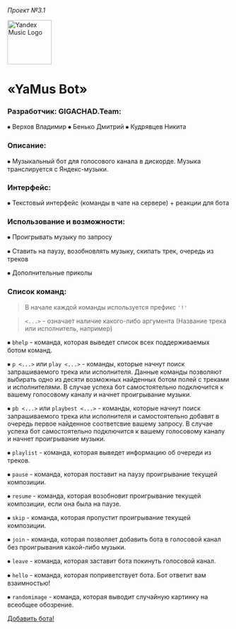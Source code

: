 _Проект №3.1_

<img src="https://music.yandex.com/blocks/meta/i/og-image.png" width="100" height="100" alt="Yandex Music Logo">

# «YaMus Bot»


### Разработчик: GIGACHAD.Team:

⦁	Верхов Владимир
⦁	Бенько Дмитрий
⦁	Кудрявцев Никита

### Описание: 
⦁  Музыкальный бот для голосового канала в дискорде.
Музыка транслируется с Яндекс-музыки.

### Интерфейс:
⦁  Текстовый интерфейс (команды в чате на сервере) + реакции для бота

### Использование и возможности:
⦁  Проигрывать музыку по запросу

⦁  Ставить на паузу, возобновлять музыку, скипать трек, очередь из треков

⦁  Дополнительные приколы

### Список команд:
> В начале каждой команды используется префикс `'!'`

> `<...>` - означает наличие какого-либо аргумента (Название трека или исполнитель, например)


⦁ `bhelp` - команда, которая выведет список всех поддерживаемых ботом команд.

⦁ `p <...>` или `play <...>` - команды, которые начнут поиск запрашиваемого трека или исполнителя.
Данные команды позволяют выбирать одно из десяти возможных найденных ботом полей с треками и исполнителями. В случае успеха бот самостоятельно подключится к вашему голосовому каналу и начнет проигрывание музыки.

⦁ `pb <...>` или `playbest <...>` - команды, которые начнут поиск запрашиваемого трека или исполнителя и самостоятельно добавят в очередь первое найденное соответсвие вашему запросу. В случае успеха бот самостоятельно подключится к вашему голосовому каналу и начнет проигрывание музыки.

⦁ `playlist` - команда, которая выведет информацию об очереди из треков. 

⦁ `pause` - команда, которая поставит на паузу проигрывание текущей композиции.

⦁ `resume` - команда, которая возобновит проигрывание текущей композиции, если она была на паузе.

⦁ `skip` - команда, которая пропустит проигрывание текущей композиции.

⦁ `join` - команда, которая позволяет добавить бота в голосовой канал без проигрывания какой-либо музыки. 

⦁ `leave` - команда, которая заставит бота покинуть голосовой канал.

⦁ `hello` - команда, которая поприветствует бота. Бот ответит вам взаимностью!

⦁ `randomimage` - команда, которая выводит случайную картинку на всеобщее обозрение.


<a href="https://discord.com/api/oauth2/authorize?client_id=1096388116396384256&permissions=277028755456&scope=bot">Добавить бота!</a>




